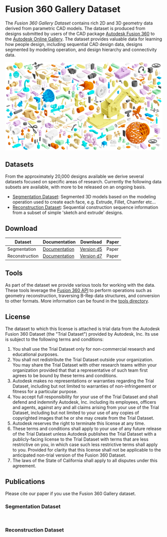 # Fusion 360 Gallery Dataset

The *Fusion 360 Gallery Dataset* contains rich 2D and 3D geometry data derived from parametric CAD models. The dataset is produced from designs submitted by users of the CAD package [Autodesk Fusion 360](https://www.autodesk.com/products/fusion-360/overview) to the [Autodesk Online Gallery](https://gallery.autodesk.com/fusion360). The dataset provides valuable data for learning how people design, including sequential CAD design data, designs segmented by modeling operation, and design hierarchy and connectivity data.

![Fusion 360 Gallery Dataset](docs/images/fusion_gallery_mosaic.jpg)


## Datasets
From the approximately 20,000 designs available we derive several datasets focused on specific areas of research. Currently the following data subsets are available, with more to be released on an ongoing basis.

- [Segmentation Dataset](docs/segmentation.md): Segmented 3D models based on the modeling operation used to create each face, e.g. Extrude, Fillet, Chamfer etc... 
-  [Reconstruction Dataset](docs/reconstruction.md): Sequential construction sequence information from a subset of simple 'sketch and extrude' designs.


## Download

| Dataset | Documentation | Download | Paper |
| - | - | - | - |
| Segmentation | [Documentation](docs/segmentation.md) | [Version d5](https://github.com/karldd/Fusion360GalleryDataset/releases/tag/d5) | Paper |
| Reconstruction | [Documentation](docs/reconstruction.md) | [Version d7](https://github.com/karldd/Fusion360GalleryDataset/releases/tag/d7) | Paper |


## Tools
As part of the dataset we provide various tools for working with the data. These tools leverage the [Fusion 360 API](http://help.autodesk.com/view/fusion360/ENU/?guid=GUID-7B5A90C8-E94C-48DA-B16B-430729B734DC) to perform operations such as geometry reconstruction, traversing B-Rep data structures, and conversion to other formats. More information can be found in the [tools directory](tools).

## License
The dataset to which this license is attached is trial data from the Autodesk Fusion 360 Dataset (the "Trial Dataset") provided by Autodesk, Inc. Its use is subject to the following terms and conditions:
1.	You shall use the Trial Dataset only for non-commercial research and educational purposes.
2.	You shall not redistribute the Trial Dataset outside your organization. You may share the Trial Dataset with other research teams within your organization provided that that a representative of such team first agrees to be bound by these terms and conditions.
3.	Autodesk makes no representations or warranties regarding the Trial Dataset, including but not limited to warranties of non-infringement or fitness for a particular purpose.
4.	You accept full responsibility for your use of the Trial Dataset and shall defend and indemnify Autodesk, Inc. including its employees, officers and agents, against any and all claims arising from your use of the Trial Dataset, including but not limited to your use of any copies of copyrighted images that he or she may create from the Trial Dataset.
5.	Autodesk reserves the right to terminate this license at any time.
6.	These terms and conditions shall apply to your use of any future release of the Trial Dataset unless Autodesk publishes the Trial Dataset with a publicly-facing license to the Trial Dataset with terms that are less restrictive on you, in which case such less restrictive terms shall apply to you. Provided for clarity that this license shall not be applicable to the anticipated non-trial version of the Fusion 360 Dataset.
7.	The laws of the State of California shall apply to all disputes under this agreement.

## Publications
Please cite our paper if you use the Fusion 360 Gallery dataset.

### Segmentation Dataset
```


```

### Reconstruction Dataset
```


```